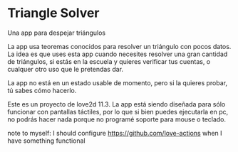 <!--
SPDX-FileCopyrightText: 2024 dpkgluci

SPDX-License-Identifier: MIT
-->

# Triangle Solver

Una app para despejar triángulos

La app usa teoremas conocidos para resolver un triángulo con pocos datos. La idea es que uses esta app cuando necesites resolver una gran cantidad de triángulos, si estás en la escuela y quieres verificar tus cuentas, o cualquer otro uso que le pretendas dar.

La app no está en un estado usable de momento, pero si la quieres probar, tú sabes cómo hacerlo.

Este es un proyecto de love2d 11.3. La app está siendo diseñada para sólo funcionar con pantallas táctiles, por lo que si bien puedes ejecutarla en pc, no podrás hacer nada porque no programé soporte para mouse o teclado.

note to myself: I should configure https://github.com/love-actions when I have something functional
